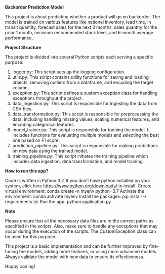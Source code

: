 **Backorder Prediction Model**

This project is about predicting whether a product will go on backorder. The model is trained on various features like national inventory, lead time, in transit quantity, forecast sales for the next 3 months, sales quantity for the prior 1 month, minimum recommended stock level, and 6-month average performance.

**Project Structure**

The project is divided into several Python scripts each serving a specific purpose:

1. logger.py: This script sets up the logging configuration.
2. utils.py: This script contains utility functions for saving and loading objects, removing outliers from a dataframe, and encoding the target column.
3. exception.py: This script defines a custom exception class for handling exceptions throughout the project.
4. data_ingestion.py: This script is responsible for ingesting the data from CSV files.
5. data_transformation.py: This script is responsible for preprocessing the data, including handling missing values, scaling numerical features, and encoding categorical features.
6. model_trainer.py: This script is responsible for training the model. It includes functions for evaluating multiple models and selecting the best one based on F1 score.
7. prediction_pipeline.py: This script is responsible for making predictions on new data using the trained model.
8. training_pipeline.py: This script initiates the training pipeline which includes data ingestion, data transformation, and model training.

**How to run this app?**

Code is written in Python 3.7. If you don't have python installed on your system, click here https://www.python.org/downloads/ to install.
Create virtual environment: conda create -n myenv python=3.7
Activate the environment: conda activate myenv
Install the packages: pip install -r requirements.txt
Run the app: python application.py 


**Note**

Please ensure that all the necessary data files are in the correct paths as specified in the scripts. Also, make sure to handle any exceptions that may occur during the execution of the scripts. The CustomException class can be used for this purpose.

This project is a basic implementation and can be further improved by fine-tuning the models, adding more features, or using more advanced models. Always validate the model with new data to ensure its effectiveness.

Happy coding!
